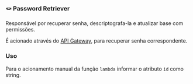 ### 🪢 Password Retriever

Responsável por recuperar senha, descriptografa-la e atualizar base com permissões.

É acionado através do [API Gateway](https://console.aws.amazon.com/apigateway),
para recuperar senha correspondente.

### Uso

Para o acionamento manual da função `lambda` informar o atributo `id` como string.
